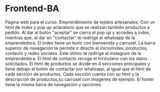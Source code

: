 # Frontend-BA
Página web para el curso. Emprendimiento de tejidos artesanales. Con un html de index y pop up aclaratorio que se realizan también productos a pedido. Al dar al botón "aceptar" se cierra el pop up y accedes a index, mientras que, al dar en "contactar" te redirige al whatsapp de la emprendedora. El index tiene un texto con bienvenida y carrusel. La barra superior de navegación te permite ir directo al inicio/index; productos, contacto y redes sociales. Este último te redirige al instagram de la emprendedora. El html de contacto recoge el formulario con los datos solicitados. El html de productos se divide en 4 secciones principales y tiene debajo el botón de contactar por whatsapp, al igual que el html de cada sección de productos. Cada sección cuenta con su html y la descripción de productos,su carrusel con imagenes de ejemplo. El footer tiene la misma barra de navegación y opciones.
